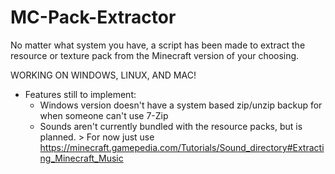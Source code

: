 # MC-Pack-Extractor
No matter what system you have, a script has been made to extract the resource or texture pack from the Minecraft version of your choosing.

WORKING ON WINDOWS, LINUX, AND MAC!

* Features still to implement:
  - Windows version doesn't have a system based zip/unzip backup for when someone can't use 7-Zip
  - Sounds aren't currently bundled with the resource packs, but is planned. > For now just use https://minecraft.gamepedia.com/Tutorials/Sound_directory#Extracting_Minecraft_Music

